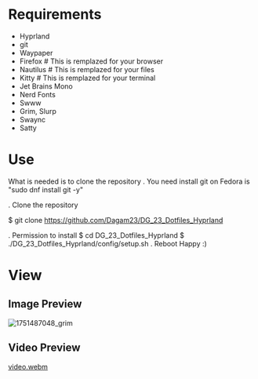 # Requirements
- Hyprland
- git
- Waypaper
- Firefox # This is remplazed for your browser
- Nautilus # This is remplazed for your files
- Kitty # This is remplazed for your terminal
- Jet Brains Mono
- Nerd Fonts
- Swww
- Grim, Slurp
- Swaync
- Satty
# Use
What is needed is to clone the repository
. You need install git on Fedora is "sudo dnf install git -y"  

. Clone the repository  

$ git clone https://github.com/Dagam23/DG_23_Dotfiles_Hyprland  

. Permission to install 
$ cd DG_23_Dotfiles_Hyprland
$ ./DG_23_Dotfiles_Hyprland/config/setup.sh 
. Reboot
Happy :)
# View
## Image Preview
![1751487048_grim](https://github.com/user-attachments/assets/142539e7-42fa-4b08-9b62-5585f10e0568)
## Video Preview
[video.webm](https://github.com/user-attachments/assets/e9385092-a9bc-493d-bb8c-4478d0281a42)


